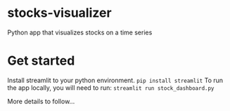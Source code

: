 # stocks-visualizer
Python app that visualizes stocks on a time series

# Get started
Install streamlit to your python environment.
```pip install streamlit```
To run the app locally, you will need to run:
```streamlit run stock_dashboard.py```

More details to follow...
